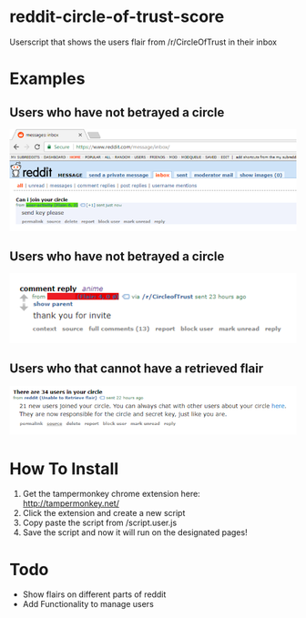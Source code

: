 # reddit-circle-of-trust-score
Userscript that shows the users flair from /r/CircleOfTrust in their inbox

# Examples

## Users who have not betrayed a circle
![alt text](images/Green.png "Users who have no betrayed")

## Users who have not betrayed a circle
![alt text](images/Red.png "Users who have betrayed")

## Users who that cannot have a retrieved flair
![alt text](images/Grey.png "Users who are unknown")

# How To Install

1. Get the tampermonkey chrome extension here: http://tampermonkey.net/
2. Click the extension and create a new script
3. Copy paste the script from /script.user.js
4. Save the script and now it will run on the designated pages!

# Todo
- Show flairs on different parts of reddit
- Add Functionality to manage users 